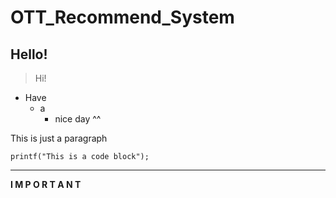# OTT_Recommend_System

Hello!
------

> Hi!

+ Have
  + a
    + nice day ^^
    
This is just a paragraph

    printf("This is a code block");

* * *

**I M P O R T A N T**
